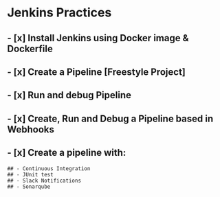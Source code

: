 # Jenkins Practices
## - [x] Install Jenkins using Docker image & Dockerfile
## - [x] Create a Pipeline [Freestyle Project]
## - [x] Run and debug Pipeline
## - [x] Create, Run and Debug a Pipeline based in Webhooks
## - [x] Create a pipeline with:
	## - Continuous Integration
	## - JUnit test
	## - Slack Notifications
	## - Sonarqube
